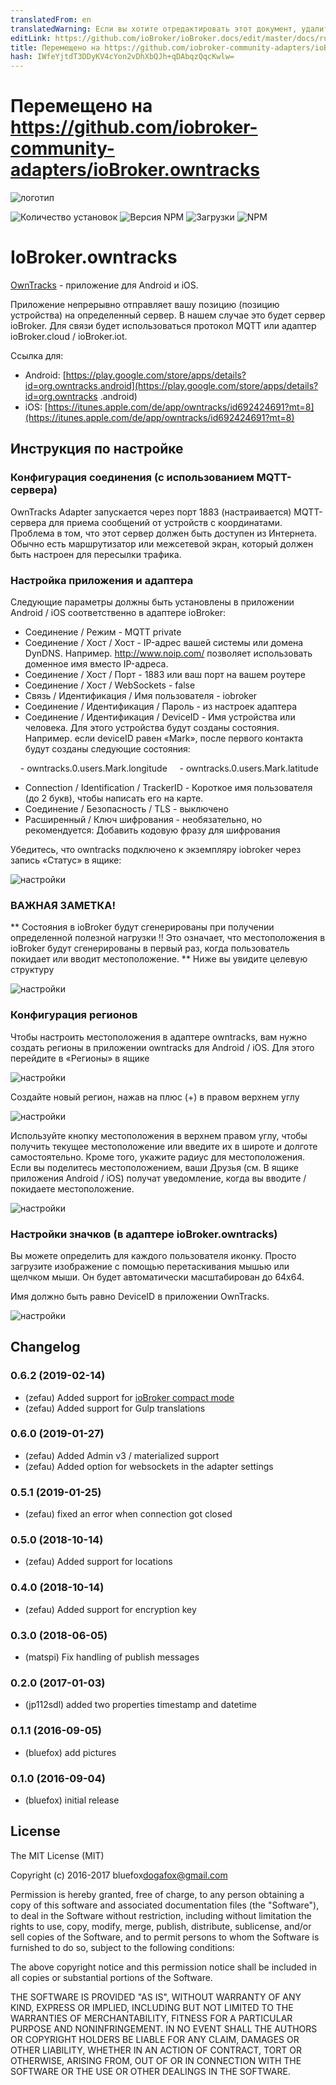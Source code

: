 ```yaml
---
translatedFrom: en
translatedWarning: Если вы хотите отредактировать этот документ, удалите поле «translationFrom», в противном случае этот документ будет снова автоматически переведен
editLink: https://github.com/ioBroker/ioBroker.docs/edit/master/docs/ru/adapterref/iobroker.owntracks/README.md
title: Перемещено на https://github.com/iobroker-community-adapters/ioBroker.owntracks
hash: IWfeYjtdT3DDyKV4cYon2vDhXbQJh+qDAbqzQqcKwlw=
---
```

# Перемещено на https://github.com/iobroker-community-adapters/ioBroker.owntracks
![логотип](../../../en/adapterref/iobroker.owntracks/admin/owntracks.png)

![Количество установок](http://iobroker.live/badges/owntracks-stable.svg)
![Версия NPM](http://img.shields.io/npm/v/iobroker.owntracks.svg)
![Загрузки](https://img.shields.io/npm/dm/iobroker.owntracks.svg)
![NPM](https://nodei.co/npm/iobroker.owntracks.png?downloads=true)

# IoBroker.owntracks
[OwnTracks](http://owntracks.org/) - приложение для Android и iOS.

Приложение непрерывно отправляет вашу позицию (позицию устройства) на определенный сервер. В нашем случае это будет сервер ioBroker. Для связи будет использоваться протокол MQTT или адаптер ioBroker.cloud / ioBroker.iot.

Ссылка для:

- Android: [https://play.google.com/store/apps/details?id=org.owntracks.android](https://play.google.com/store/apps/details?id=org.owntracks .android)
- iOS: [https://itunes.apple.com/de/app/owntracks/id692424691?mt=8](https://itunes.apple.com/de/app/owntracks/id692424691?mt=8)

## Инструкция по настройке
### Конфигурация соединения (с использованием MQTT-сервера)
OwnTracks Adapter запускается через порт 1883 (настраивается) MQTT-сервера для приема сообщений от устройств с координатами.
Проблема в том, что этот сервер должен быть доступен из Интернета.
Обычно есть маршрутизатор или межсетевой экран, который должен быть настроен для пересылки трафика.

### Настройка приложения и адаптера
Следующие параметры должны быть установлены в приложении Android / iOS соответственно в адаптере ioBroker:

- Соединение / Режим - MQTT private
- Соединение / Хост / Хост - IP-адрес вашей системы или домена DynDNS. Например. http://www.noip.com/ позволяет использовать доменное имя вместо IP-адреса.
- Соединение / Хост / Порт - 1883 или ваш порт на вашем роутере
- Соединение / Хост / WebSockets - false
- Связь / Идентификация / Имя пользователя - iobroker
- Соединение / Идентификация / Пароль - из настроек адаптера
- Соединение / Идентификация / DeviceID - Имя устройства или человека. Для этого устройства будут созданы состояния. Например. если deviceID равен «Mark», после первого контакта будут созданы следующие состояния:

    - owntracks.0.users.Mark.longitude
    - owntracks.0.users.Mark.latitude

- Connection / Identification / TrackerID - Короткое имя пользователя (до 2 букв), чтобы написать его на карте.
- Соединение / Безопасность / TLS - выключено
- Расширенный / Ключ шифрования - необязательно, но рекомендуется: Добавить кодовую фразу для шифрования

Убедитесь, что owntracks подключено к экземпляру iobroker через запись «Статус» в ящике:

![настройки](../../../en/adapterref/iobroker.owntracks/img/connection.jpg)

### ВАЖНАЯ ЗАМЕТКА!
** Состояния в ioBroker будут сгенерированы при получении определенной полезной нагрузки !! Это означает, что местоположения в ioBroker будут сгенерированы в первый раз, когда пользователь покидает или вводит местоположение. ** Ниже вы увидите целевую структуру

![настройки](../../../en/adapterref/iobroker.owntracks/img/structure.png)

### Конфигурация регионов
Чтобы настроить местоположения в адаптере owntracks, вам нужно создать регионы в приложении owntracks для Android / iOS.
Для этого перейдите в «Регионы» в ящике

![настройки](../../../en/adapterref/iobroker.owntracks/img/regions1.jpg)

Создайте новый регион, нажав на плюс (+) в правом верхнем углу

![настройки](../../../en/adapterref/iobroker.owntracks/img/regions2.jpg)

Используйте кнопку местоположения в верхнем правом углу, чтобы получить текущее местоположение или введите их в широте и долготе самостоятельно. Кроме того, укажите радиус для местоположения. Если вы поделитесь местоположением, ваши Друзья (см. В ящике приложения Android / iOS) получат уведомление, когда вы вводите / покидаете местоположение.

![настройки](../../../en/adapterref/iobroker.owntracks/img/regions3.jpg)

### Настройки значков (в адаптере ioBroker.owntracks)
Вы можете определить для каждого пользователя иконку. Просто загрузите изображение с помощью перетаскивания мышью или щелчком мыши. Он будет автоматически масштабирован до 64x64.

Имя должно быть равно DeviceID в приложении OwnTracks.

![настройки](../../../en/adapterref/iobroker.owntracks/img/settings1.png)

## Changelog

### 0.6.2 (2019-02-14)
* (zefau) Added support for [ioBroker compact mode](https://forum.iobroker.net/viewtopic.php?f=24&t=20387#p213466)
* (zefau) Added support for Gulp translations

### 0.6.0 (2019-01-27)
* (zefau) Added Admin v3 / materialized support
* (zefau) Added option for websockets in the adapter settings

### 0.5.1 (2019-01-25)
* (zefau) fixed an error when connection got closed

### 0.5.0 (2018-10-14)
* (zefau) Added support for locations

### 0.4.0 (2018-10-14)
* (zefau) Added support for encryption key

### 0.3.0 (2018-06-05)
* (matspi) Fix handling of publish messages

### 0.2.0 (2017-01-03)
* (jp112sdl) added two properties timestamp and datetime

### 0.1.1 (2016-09-05)
* (bluefox) add pictures

### 0.1.0 (2016-09-04)
* (bluefox) initial release

## License
The MIT License (MIT)

Copyright (c) 2016-2017 bluefox<dogafox@gmail.com>

Permission is hereby granted, free of charge, to any person obtaining a copy
of this software and associated documentation files (the "Software"), to deal
in the Software without restriction, including without limitation the rights
to use, copy, modify, merge, publish, distribute, sublicense, and/or sell
copies of the Software, and to permit persons to whom the Software is
furnished to do so, subject to the following conditions:

The above copyright notice and this permission notice shall be included in
all copies or substantial portions of the Software.

THE SOFTWARE IS PROVIDED "AS IS", WITHOUT WARRANTY OF ANY KIND, EXPRESS OR
IMPLIED, INCLUDING BUT NOT LIMITED TO THE WARRANTIES OF MERCHANTABILITY,
FITNESS FOR A PARTICULAR PURPOSE AND NONINFRINGEMENT. IN NO EVENT SHALL THE
AUTHORS OR COPYRIGHT HOLDERS BE LIABLE FOR ANY CLAIM, DAMAGES OR OTHER
LIABILITY, WHETHER IN AN ACTION OF CONTRACT, TORT OR OTHERWISE, ARISING FROM,
OUT OF OR IN CONNECTION WITH THE SOFTWARE OR THE USE OR OTHER DEALINGS IN
THE SOFTWARE.